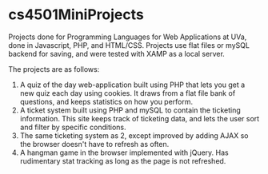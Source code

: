 # cs4501MiniProjects
Projects done for Programming Languages for Web Applications at UVa, done in Javascript, PHP, and HTML/CSS.  Projects use flat files or mySQL backend for saving, and were tested with XAMP as a local server.

The projects are as follows:

1. A quiz of the day web-application built using PHP that lets you get a new quiz each day using cookies.  It draws from a flat file bank of questions, and keeps statistics on how you perform.
2. A ticket system built using PHP and mySQL to contain the ticketing information.  This site keeps track of ticketing data, and lets the user sort and filter by specific conditions.
3. The same ticketing system as 2, except improved by adding AJAX so the browser doesn't have to refresh as often.
4. A hangman game in the browser implemented with jQuery.  Has rudimentary stat tracking as long as the page is not refreshed.